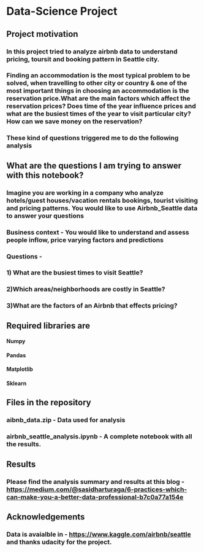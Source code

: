 # Data-Science Project

## Project motivation
### In this project tried to analyze airbnb data to understand pricing, toursit and booking pattern in Seattle city. 
### Finding an accommodation is the most typical problem to be solved, when travelling to other city or country & one of the most important things in choosing an accommodation is the reservation price.What are the main factors which affect the reservation prices? Does time of the year influence prices and what are the busiest times of the year to visit particular city? How can we save money on the reservation?
### These kind of questions triggered me to do the following analysis

## What are the questions I am trying to answer with this notebook?
### Imagine you are working in a company who analyze hotels/guest houses/vacation rentals bookings, tourist visiting and pricing patterns. You would like to use Airbnb_Seattle data to answer your questions

### Business context - You would like to understand and assess people inflow, price varying factors and predictions
### Questions -
### 1) What are the busiest times to visit Seattle?
### 2)Which areas/neighborhoods are costly in Seattle?
### 3)What are the factors of an Airbnb that effects pricing?


## Required libraries are
#### Numpy
#### Pandas
#### Matplotlib
#### Sklearn

## Files in the repository
### aibnb_data.zip - Data used for analysis
### airbnb_seattle_analysis.ipynb - A complete notebook with all the results.

## Results
### Please find the analysis summary and results at this blog - https://medium.com/@sasidharturaga/6-practices-which-can-make-you-a-better-data-professional-b7c0a77a154e

## Acknowledgements

### Data is avaialble in - https://www.kaggle.com/airbnb/seattle and thanks udacity for the project.
